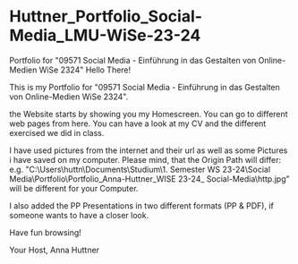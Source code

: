 # Huttner_Portfolio_Social-Media_LMU-WiSe-23-24
Portfolio for "09571 Social Media - Einführung in das Gestalten von Online-Medien WiSe 2324"
Hello There!

This is my Portfolio for "09571 Social Media - Einführung in das Gestalten von Online-Medien WiSe 2324".

the Website starts by showing you my Homescreen. You can go to different web pages from here. You can have a look at my CV and the different exercised we did in class.

I have used pictures from the internet and their url as well as some Pictures i have saved on my computer. Please mind, that the Origin Path will differ:
e.g. "C:\Users\huttn\Documents\Studium\1. Semester WS 23-24\Social Media\Portfolio\Portfolio_Anna-Huttner_WISE 23-24_ Social-Media\http.jpg" will be different for your Computer.

I also added the PP Presentations in two different formats (PP & PDF), if someone wants to have a closer look.

Have fun browsing!


Your Host,
Anna Huttner
